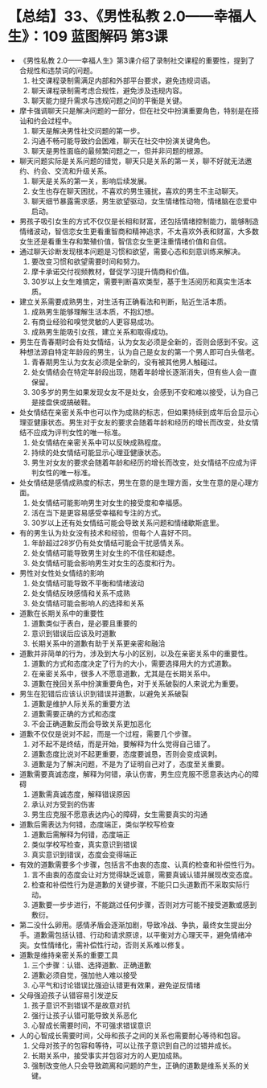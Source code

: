 # 【总结】33、《男性私教 2.0——幸福人生》：109 蓝图解码 第3课

-   《男性私教 2.0——幸福人生》第3课介绍了录制社交课程的重要性，提到了合规性和违禁词的问题。
    1.  社交课程录制需满足内部和外部平台要求，避免违规词语。
    2.  聊天课程录制需考虑合规性，避免涉及违规内容。
    3.  聊天能力提升需求与违规问题之间的平衡是关键。
-   摩卡强调聊天只是解决问题的一部分，但在社交中扮演重要角色，特别是在搭讪和约会过程中。
    1.  聊天是解决男性社交问题的第一步。
    2.  沟通不畅可能导致约会困难，聊天在社交中扮演关键角色。
    3.  聊天是男性面临的最频繁问题之一，但并非问题的根源。
-   聊天问题实际是关系问题的错觉，聊天只是关系的第一关，聊不好就无法邀约、约会、交流和升级关系。
    1.  聊天是关系的第一关，影响后续发展。
    2.  女生也存在聊天困扰，不喜欢的男生骚扰，喜欢的男生不主动聊天。
    3.  聊天细节暴露需求感，男生欲望驱动，女生情绪性动物，情绪脑在恋爱中启动。
-   男孩子吸引女生的方式不仅仅是长相和财富，还包括情绪控制能力，能够制造情绪波动，智信恋女生更看重智商和精神追求，不太喜欢外表和财富，大多数女生还是看重生存和繁殖价值，智信恋女生更注重情绪价值和自信。
-   通过聊天诊断发现根本问题是习惯和欲望，需要心态和刻意训练来解决。
    1.  要改变习惯和欲望需要时间和努力。
    2.  摩卡承诺交付视频教材，督促学习提升情商和价值。
    3.  30岁以上女生难搞定，需要判断喜欢类型，基于生活阅历和真实生活本质。
-   建立关系需要成熟男生，对生活有正确看法和判断，贴近生活本质。
    1.  成熟男生能够理解生活本质，不抱幻想。
    2.  有商业经验和嗅觉灵敏的人更容易成功。
    3.  成熟男生能吸引女孩，建立关系和取得成功。
-   男生在青春期时会有处女情结，认为女友必须是全新的，否则会感到不安。这种想法源自特定年龄段的男生，认为自己是女友的第一个男人即可白头偕老。
    1.  青春期男生认为女友必须是全新的，没有被其他男人触碰过。
    2.  处女情结会在特定年龄段出现，随着年龄增长逐渐消失，但有些人会一直保留。
    3.  30多岁的男生如果发现女友不是处女，会感到不安和难以接受，认为自己是接盘侠或搞破鞋。
-   处女情结在亲密关系中也可以作为成熟的标志，但如果持续到成年后会显示心理亚健康状态。男生对于女友的要求会随着年龄和经历的增长而改变，处女情结不应成为评判女性的唯一标准。
    1.  处女情结在亲密关系中可以反映成熟程度。
    2.  持续的处女情结可能显示心理亚健康状态。
    3.  男生对女友的要求会随着年龄和经历的增长而改变，处女情结不应成为评判女性的唯一标准。
-   处女情结是感情成熟度的标志，男生在意的是生理方面，女生在意的是心理方面。
    1.  处女情结可能影响男生对女生的接受度和幸福感。
    2.  活在当下是更容易感受幸福和专注的方式。
    3.  30岁以上还有处女情结可能会导致关系问题和情绪歇斯底里。
-   有的男生认为处女没有技术和经验，但每个人喜好不同。
    1.  年龄超过28岁仍有处女情结可能会干扰感情关系。
    2.  处女情结可能导致男生对女生的不信任和疑虑。
    3.  处女情结可能会影响男生对女生的态度和行为。
-   男性对女性处女情结的影响
    1.  处女情结可能导致不平衡和情绪波动
    2.  处女情结反映感情和关系不成熟
    3.  处女情结可能会影响人的选择和关系
-   道歉在长期关系中的重要性
    1.  道歉类似于表白，是必要且重要的
    2.  意识到错误后应该及时道歉
    3.  长期关系中的道歉有助于关系更亲密和融洽
-   道歉并非简单的行为，涉及到大与小的区别，以及在亲密关系中的重要性。
    1.  道歉的方式和态度决定了行为的大小，需要选择用大的方式道歉。
    2.  在亲密关系中，很多人不愿意道歉，尤其是在长期关系中。
    3.  道歉在挽回关系中扮演重要角色，对于关系破裂的人来说尤为重要。
-   男生在犯错后应该认识到错误并道歉，以避免关系破裂
    1.  道歉是维护人际关系的重要方法
    2.  道歉需要正确的方式和态度
    3.  不会正确道歉反而会导致关系更加恶化
-   道歉不仅仅是说对不起，而是一个过程，需要几个步骤。
    1.  对不起不是终结，而是开始，要解释为什么觉得自己错了。
    2.  道歉态度比说对不起更重要，态度要诚恳，否则会变成讽刺。
    3.  道歉是为了解决问题，不是为了证明自己对了，态度至关重要。
-   道歉需要真诚态度，解释为何错，承认伤害，男生应克服不愿意表达内心的障碍
    1.  道歉需真诚态度，解释错误原因
    2.  承认对方受到的伤害
    3.  男生应克服不愿意表达内心的障碍，女生需要真实的沟通
-   道歉后需表达为何错，态度端正，类似学校写检查
    1.  道歉后需解释为何错，态度端正
    2.  类似学校写检查，真实意识到错误
    3.  真实意识到错误，态度会变得端正
-   有效的道歉需要多个步骤，包括言不由衷的态度、认真的检查和补偿性行为。
    1.  言不由衷的态度会让对方觉得缺乏诚意，需要真诚认错并展现改变态度。
    2.  检查和补偿性行为是道歉的关键步骤，不能只口头道歉而不采取实际行动。
    3.  道歉要一步步进行，不能跳过任何步骤，否则对方可能不接受道歉或感到敷衍。
-   第二没什么卵用。感情矛盾会逐渐加剧，导致冷战、争执，最终女生提出分手。道歉需包括认错、行动和请求原谅，以平衡对方心理天平，避免情绪冲突。女性情绪化，需补偿性行动，否则关系难以修复。
-   道歉是维持亲密关系的重要工具
    1.  三个步骤：认错、选择道歉、正确道歉
    2.  道歉必须自觉，强加他人难以接受
    3.  心平气和讨论错误比强迫认错更有效果，避免逆反情绪
-   父母强迫孩子认错容易引发逆反
    1.  孩子意识不到错误不是故意对抗
    2.  强行让孩子认错可能导致关系恶化
    3.  心智成长需要时间，不可强求错误意识
-   人的心智成长需要时间，父母和孩子之间的关系也需要耐心等待和包容。
    1.  父母对孩子的包容和等待，可以让孩子意识到自己的过错并成长。
    2.  长期关系中，接受事实并包容对方的人更加成熟。
    3.  强制改变他人只会导致疏离和问题的产生，正确的道歉是维系关系的关键。